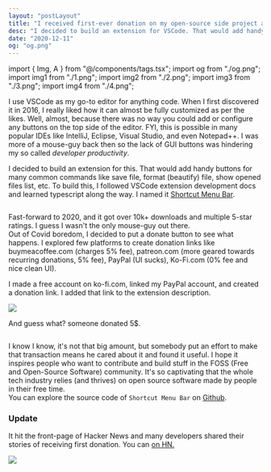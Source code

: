 ```yaml
---
layout: "postLayout"
title: "I received first-ever donation on my open-source side project and it felt great!"
desc: "I decided to build an extension for VSCode. That would add handy buttons for many common commands like save file, format file, show opened files etc."
date: "2020-12-11"
og: "og.png"
---
```


import { Img, A } from "@/components/tags.tsx";
import og from "./og.png";
import img1 from "./1.png";
import img2 from "./2.png";
import img3 from "./3.png";
import img4 from "./4.png";

I use VSCode as my go-to editor for anything code. When I first discovered it in 2016, I really liked how it can almost be fully customized as per the likes. Well, almost, because there was no way you could add or configure any buttons on the top side of the editor. FYI, this is possible in many popular IDEs like IntelliJ, Eclipse, Visual Studio, and even Notepad++. I was more of a mouse-guy back then so the lack of GUI buttons was hindering my so called _developer productivity_.

I decided to build an extension for this. That would add handy buttons for many common commands like save file, format (beautify) file, show opened files list, etc. To build this, I followed VSCode extension development docs and learned typescript along the way. I named it [Shortcut Menu Bar](https://marketplace.visualstudio.com/items?itemName=jerrygoyal.shortcut-menu-bar).

<Img src={img1} alt="" caption="Shortcut Menu Bar" />

Fast-forward to 2020, and it got over 10k+ downloads and multiple 5-star ratings. I guess I wasn't the only mouse-guy out there.  
Out of Covid boredom, I decided to put a donate button to see what happens. I explored few platforms to create donation links like buymeacoffee.com (charges 5% fee), patreon.com (more geared towards recurring donations, 5% fee), PayPal (UI sucks), Ko-Fi.com (0% fee and nice clean UI).

I made a free account on ko-fi.com, linked my PayPal account, and created a donation link. I added that link to the extension description.

<Img src={img2}  caption="Buy me a coffee" />

And guess what? someone donated 5$.

<Img src={img3} alt="" caption="donation via ko-fi.com" />

I know I know, it's not that big amount, but somebody put an effort to make that transaction means he cared about it and found it useful.
I hope it inspires people who want to contribute and build stuff in the FOSS (Free and Open-Source Software) community. It's so captivating that the whole tech industry relies (and thrives) on open source software made by people in their free time.  
You can explore the source code of `Shortcut Menu Bar` on [Github](https://github.com/GorvGoyl/Shortcut-Menu-Bar-VSCode-Extension).

### Update

It hit the front-page of Hacker News and many developers shared their stories of receiving first donation. You can <A new={true} href="https://news.ycombinator.com/item?id=25744661" text="join the conversation"  /> on HN.

<Img src={img4} className="mx-auto md:w-2/3" caption="Front-page of Hacker News" />
